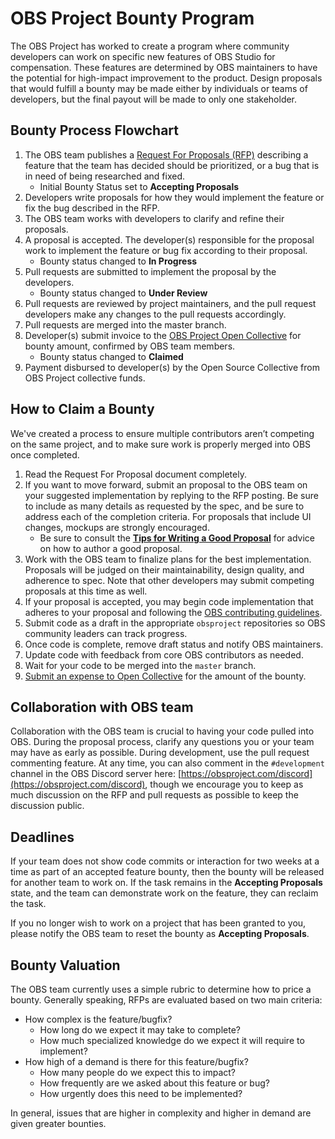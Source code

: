 # OBS Project Bounty Program

The OBS Project has worked to create a program where community developers can work on specific new features of OBS Studio for compensation. These features are determined by OBS maintainers to have the potential for high-impact improvement to the product. Design proposals that would fulfill a bounty may be made either by individuals or teams of developers, but the final payout will be made to only one stakeholder.


## Bounty Process Flowchart

1. The OBS team publishes a [Request For Proposals (RFP)](https://github.com/obsproject/obs-studio/discussions/categories/requests-for-proposals-bounties) describing a feature that the team has decided should be prioritized, or a bug that is in need of being researched and fixed.
    * Initial Bounty Status set to **Accepting Proposals**
2. Developers write proposals for how they would implement the feature or fix the bug described in the RFP.
3. The OBS team works with developers to clarify and refine their proposals.
4. A proposal is accepted. The developer(s) responsible for the proposal work to implement the feature or bug fix according to their proposal.
    * Bounty status changed to **In Progress**
5. Pull requests are submitted to implement the proposal by the developers.
    * Bounty status changed to **Under Review**
6. Pull requests are reviewed by project maintainers, and the pull request developers make any changes to the pull requests accordingly.
7. Pull requests are merged into the master branch.
8. Developer(s) submit invoice to the [OBS Project Open Collective](https://opencollective.com/obsproject/projects/obs-project-bounty-program) for bounty amount, confirmed by OBS team members.
    * Bounty status changed to **Claimed**
9. Payment disbursed to developer(s) by the Open Source Collective from OBS Project collective funds.


## How to Claim a Bounty

We've created a process to ensure multiple contributors aren’t competing on the same project, and to make sure work is properly merged into OBS once completed.

1. Read the Request For Proposal document completely.
2. If you want to move forward, submit an proposal to the OBS team on your suggested implementation by replying to the RFP posting. Be sure to include as many details as requested by the spec, and be sure to address each of the completion criteria. For proposals that include UI changes, mockups are strongly encouraged.
    * Be sure to consult the **[Tips for Writing a Good Proposal](https://github.com/obsproject/obs-studio/wiki/Tips-for-Writing-a-Good-Proposal)** for advice on how to author a good proposal.
3. Work with the OBS team to finalize plans for the best implementation. Proposals will be judged on their maintainability, design quality, and adherence to spec. Note that other developers may submit competing proposals at this time as well.
4. If your proposal is accepted, you may begin code implementation that adheres to your proposal and following the [OBS contributing guidelines](https://github.com/obsproject/obs-studio/blob/master/CONTRIBUTING.rst).
5. Submit code as a draft in the appropriate `obsproject` repositories so OBS community leaders can track progress.
6. Once code is complete, remove draft status and notify OBS maintainers.
7. Update code with feedback from core OBS contributors as needed.
8. Wait for your code to be merged into the `master` branch.
9. [Submit an expense to Open Collective](https://opencollective.com/obs-project-bounty-program/expenses/new) for the amount of the bounty.


## Collaboration with OBS team

Collaboration with the OBS team is crucial to having your code pulled into OBS. During the proposal process, clarify any questions you or your team may have as early as possible. During development, use the pull request commenting feature. At any time, you can also comment in the `#development` channel in the OBS Discord server here: [https://obsproject.com/discord](https://obsproject.com/discord), though we encourage you to keep as much discussion on the RFP and pull requests as possible to keep the discussion public.


## Deadlines

If your team does not show code commits or interaction for two weeks at a time as part of an accepted feature bounty, then the bounty will be released for another team to work on. If the task remains in the **Accepting Proposals** state, and the team can demonstrate work on the feature, they can reclaim the task.

If you no longer wish to work on a project that has been granted to you, please notify the OBS team to reset the bounty as **Accepting Proposals**.


## Bounty Valuation

The OBS team currently uses a simple rubric to determine how to price a bounty. Generally speaking, RFPs are evaluated based on two main criteria:

* How complex is the feature/bugfix?
    * How long do we expect it may take to complete?
    * How much specialized knowledge do we expect it will require to implement?
* How high of a demand is there for this feature/bugfix?
    * How many people do we expect this to impact?
    * How frequently are we asked about this feature or bug?
    * How urgently does this need to be implemented?

In general, issues that are higher in complexity and higher in demand are given greater bounties.